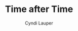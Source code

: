 ---
layout: post
title: Time after Time
author: Cyndi Lauper
language: "Français"
image:
  artist: cyndi-lauper.png
---